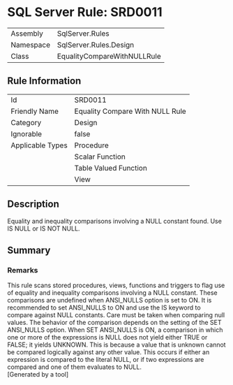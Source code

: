 # SQL Server Rule: SRD0011
  
|    |    |
|----|----|
| Assembly | SqlServer.Rules |
| Namespace | SqlServer.Rules.Design |
| Class | EqualityCompareWithNULLRule |
  
## Rule Information
  
|    |    |
|----|----|
| Id | SRD0011 |
| Friendly Name | Equality Compare With NULL Rule |
| Category | Design |
| Ignorable | false |
| Applicable Types | Procedure  |
|   | Scalar Function |
|   | Table Valued Function |
|   | View |
  
## Description
  
Equality and inequality comparisons involving a NULL constant found. Use IS NULL or IS NOT NULL.
  
## Summary
  

  
### Remarks
  
This rule scans stored procedures, views, functions and triggers to flag use of equality
and inequality comparisons involving a NULL constant. These comparisons are undefined when
<c>ANSI_NULLS</c> option is set to ON. It is recommended to set <c>ANSI_NULLS</c> to ON and
use the <c>IS</c> keyword to compare against NULL constants. Care must be taken when
comparing null values. The behavior of the comparison depends on the setting of the
<c>SET ANSI_NULLS</c> option. When <c>SET ANSI_NULLS</c> is ON, a comparison in which one 
or more of the expressions is NULL does not yield either TRUE or FALSE; it yields UNKNOWN. 
This is because a value that is unknown cannot be compared logically against any other value. 
This occurs if either an expression is compared to the literal NULL, or if two expressions 
are compared and one of them evaluates to NULL.  
[Generated by a tool]
